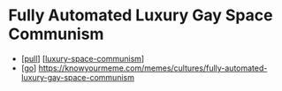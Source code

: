 # Fully Automated Luxury Gay Space Communism

- [[pull]] [[luxury-space-communism]]
- [[go]] https://knowyourmeme.com/memes/cultures/fully-automated-luxury-gay-space-communism


[//begin]: # "Autogenerated link references for markdown compatibility"
[pull]: pull "Pull"
[luxury-space-communism]: luxury-space-communism "Luxury Space Communism"
[go]: go "Go"
[//end]: # "Autogenerated link references"